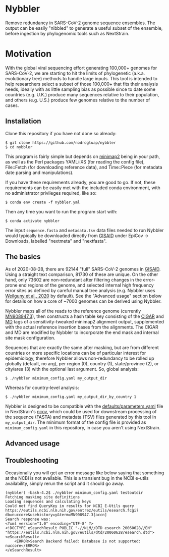# Nybbler
Remove redundancy in SARS-CoV-2 genome sequence ensembles. The output can be easily "nibbled" to generate a useful subset of the ensemble, before ingestion by phylogenomic tools such as NextStrain.

# Motivation
With the global viral sequencing effort generating 100,000+ genomes for SARS-CoV-2, we are starting to hit the limits of phylogenetic (a.k.a. evolutionary tree) methods to handle large inputs. This tool is intended to help researchers select a subset of those 100,000+ that fits their analysis needs, ideally with as little sampling bias as possible since to date some countries (e.g. U.K.) produce many sequences relative to their population, and others (e.g. U.S.) produce few genomes relative to the number of cases. 

## Installation
Clone this repository if you have not done so already:

```
$ git clone https://github.com/nodrogluap/nybbler
$ cd nybbler
```

This program is fairly simple but depends on [minimap2](https://github.com/lh3/minimap2) being in your path, as well as the Perl packages YAML::XS (for reading the config file), File::Fetch (for downloading reference data), and Time::Piece (for metadata date parsing and manipulations).

If you have these requirements already, you are good to go. If not, these requirements can be easily met with the included conda environment, with no administrator privileges required, like so:

```$ conda env create -f nybbler.yml```

Then any time you want to run the program start with:

```$ conda activate nybbler```

The input ```sequence.fasta``` and ```metadata.tsv``` data files needed to run Nybbler would typically be downloaded directly from [GISAID](https://gisaid.org/CoV2020) under EpiCov -> Downloads, labelled "nextmeta" and "nextfasta". 

## The basics
As of 2020-08-28, there are 92144 "full" SARS-CoV-2 genomes in [GISAID](https://gisaid.org/CoV2020). Using a straight text comparison, 81730 of these are unique. On the other hand, only 73602 are non-redundant after filtering changes in the error-prone end regions of the genome, and selected internal high frequency error sites as defined by careful manual tree analysis (e.g. Nybbler uses [Weilguny et al., 2020](https://github.com/W-L/ProblematicSites_SARS-CoV2) by default). See the "Advanced usage" section below for details on how a core of ~7000 genomes can be derived using Nybbler.

Nybbler maps all of the reads to the reference genome (currently [MN908947.3](https://www.ncbi.nlm.nih.gov/nuccore/MN908947)), then constructs a hash table key consisting of the [CIGAR](https://jef.works/blog/2017/03/28/CIGAR-strings-for-dummies/) and [MD](https://github.com/vsbuffalo/devnotes/wiki/The-MD-Tag-in-BAM-Files) tags of a sensitivity-tweaked minimap2 alignment output, supplemented with the actual reference insertion bases from the alignments. The CIGAR and MD are modified by Nybbler to incorporate the end mask and internal site mask configuration.

Sequences that are exactly the same after masking, but are from different countries or more specific locations can be of particular interest for epidemiology, therefore Nybbler allows non-redundancy to be rolled up globally (default, no arg), per region (0), country (1), state/province (2), or city/area (3) with the optional last argument. So, global analysis:

```
$ ./nybbler minimum_config.yaml my_output_dir
```

Whereas for country-level analysis:

```
$ ./nybbler minimum_config.yaml my_output_dir_by_country 1
```

Nybbler is designed to be compatible with the [defaults/parameters.yaml](https://github.com/nextstrain/ncov/blob/master/defaults/parameters.yaml) file in NextStrain's [ncov](https://github.com/nextstrain/ncov), which could be used for downstream processing of the sequence (FASTA) and metadata (TSV) files generated by this tool in ```my_output_dir```. The minimum format of the config file is provided as ```minimum_config.yaml``` in this repository, in case you aren't using NextStrain. 

## Advanced usage

## Troubleshooting

Occasionally you will get an error message like below saying that something at the NCBI is not available. This is a transient bug in the NCBI e-utils availability, simply rerun the script and it should go away.

```
(nybbler) -bash-4.2$ ./nybbler minimum_config.yaml testoutdir
Fetching masking site definitions
Loading sequences and calculating keys
Could not find QueryKey in results for NCBI E-Utils query https://eutils.ncbi.nlm.nih.gov/entrez/eutils/esearch.fcgi?db=nuccore&usehistory=y&term=MN908947.3[accn]
Search response was:
<?xml version="1.0" encoding="UTF-8" ?>
<!DOCTYPE eSearchResult PUBLIC "-//NLM//DTD esearch 20060628//EN" "https://eutils.ncbi.nlm.nih.gov/eutils/dtd/20060628/esearch.dtd">
<eSearchResult>
	<ERROR>Search Backend failed: Database is not supported: nuccore</ERROR>
</eSearchResult>
```
